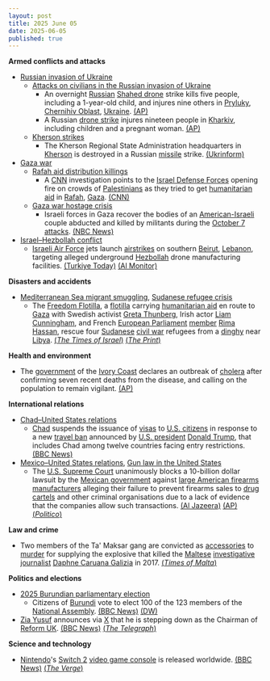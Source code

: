 ```yaml
---
layout: post
title: 2025 June 05
date: 2025-06-05
published: true
---
```



**Armed conflicts and attacks**

* [Russian invasion of Ukraine](https://en.wikipedia.org/wiki/Russian_invasion_of_Ukraine "Russian invasion of Ukraine")
  + [Attacks on civilians in the Russian invasion of Ukraine](https://en.wikipedia.org/wiki/Attacks_on_civilians_in_the_Russian_invasion_of_Ukraine "Attacks on civilians in the Russian invasion of Ukraine")
    - An overnight [Russian](https://en.wikipedia.org/wiki/Russian_Armed_Forces "Russian Armed Forces") [Shahed drone](https://en.wikipedia.org/wiki/Shahed_drones "Shahed drones") strike kills five people, including a 1-year-old child, and injures nine others in [Pryluky](https://en.wikipedia.org/wiki/Pryluky "Pryluky"), [Chernihiv Oblast](https://en.wikipedia.org/wiki/Chernihiv_Oblast "Chernihiv Oblast"), [Ukraine](https://en.wikipedia.org/wiki/Ukraine "Ukraine"). [(AP)](https://apnews.com/article/russia-ukraine-war-strikes-trump-putin-950b9b293dfb53b0da938275e5f3f3a3)
    - A Russian [drone strike](https://en.wikipedia.org/wiki/Drone_warfare "Drone warfare") injures nineteen people in [Kharkiv](https://en.wikipedia.org/wiki/Kharkiv "Kharkiv"), including children and a pregnant woman. [(AP)](https://apnews.com/article/russia-ukraine-war-strikes-trump-putin-950b9b293dfb53b0da938275e5f3f3a3)
  + [Kherson strikes](https://en.wikipedia.org/wiki/Kherson_strikes_%282022%E2%80%93present%29 "Kherson strikes (2022–present)")
    - The Kherson Regional State Administration headquarters in [Kherson](https://en.wikipedia.org/wiki/Kherson "Kherson") is destroyed in a Russian [missile](https://en.wikipedia.org/wiki/Missile "Missile") strike. [(Ukrinform)](https://www.ukrinform.net/rubric-ato/4001176-zelensky-strikes-on-kherson-administration-had-no-military-purpose.html)
* [Gaza war](https://en.wikipedia.org/wiki/Gaza_war "Gaza war")
  + [Rafah aid distribution killings](https://en.wikipedia.org/wiki/Rafah_aid_distribution_killings "Rafah aid distribution killings")
    - A [CNN](https://en.wikipedia.org/wiki/CNN "CNN") investigation points to the [Israel Defense Forces](https://en.wikipedia.org/wiki/Israel_Defense_Forces "Israel Defense Forces") opening fire on crowds of [Palestinians](https://en.wikipedia.org/wiki/Palestinian "Palestinian") as they tried to get [humanitarian aid](https://en.wikipedia.org/wiki/Humanitarian_aid "Humanitarian aid") in [Rafah](https://en.wikipedia.org/wiki/Rafah "Rafah"), [Gaza](https://en.wikipedia.org/wiki/Gaza_Strip "Gaza Strip"). [(CNN)](https://edition.cnn.com/2025/06/04/middleeast/israel-military-gaza-aid-shooting-intl-invs)
  + [Gaza war hostage crisis](https://en.wikipedia.org/wiki/Gaza_war_hostage_crisis "Gaza war hostage crisis")
    - Israeli forces in Gaza recover the bodies of an [American-Israeli](https://en.wikipedia.org/wiki/American-Israeli "American-Israeli") couple abducted and killed by militants during the [October 7 attacks](https://en.wikipedia.org/wiki/October_7_attacks "October 7 attacks"). [(NBC News)](https://www.nbcnews.com/world/gaza/israeli-forces-recover-bodies-2-hostages-us-citizenship-held-gaza-rcna211109)
* [Israel–Hezbollah conflict](https://en.wikipedia.org/wiki/Israel%E2%80%93Hezbollah_conflict_%282023%E2%80%93present%29 "Israel–Hezbollah conflict (2023–present)")
  + [Israeli Air Force](https://en.wikipedia.org/wiki/Israeli_Air_Force "Israeli Air Force") jets launch [airstrikes](https://en.wikipedia.org/wiki/Airstrike "Airstrike") on southern [Beirut](https://en.wikipedia.org/wiki/Beirut "Beirut"), [Lebanon](https://en.wikipedia.org/wiki/Lebanon "Lebanon"), targeting alleged underground [Hezbollah](https://en.wikipedia.org/wiki/Hezbollah "Hezbollah") drone manufacturing facilities. [(Turkiye Today)](https://www.turkiyetoday.com/region/massive-explosions-reported-in-southern-beirut-following-israeli-airstrikes-3202454) [(Al Monitor)](https://www.al-monitor.com/originals/2025/06/israel-strikes-beirut-targeting-underground-hezbollah-drone-facilities)

**Disasters and accidents**

* [Mediterranean Sea migrant smuggling](https://en.wikipedia.org/wiki/Mediterranean_Sea_migrant_smuggling "Mediterranean Sea migrant smuggling"), [Sudanese refugee crisis](https://en.wikipedia.org/wiki/Sudanese_refugee_crisis_%282023%E2%80%93present%29 "Sudanese refugee crisis (2023–present)")
  + The [Freedom Flotilla](https://en.wikipedia.org/wiki/2025_Gaza_Freedom_Flotilla "2025 Gaza Freedom Flotilla"), a [flotilla](https://en.wikipedia.org/wiki/Flotilla "Flotilla") carrying [humanitarian aid](https://en.wikipedia.org/wiki/Humanitarian_aid "Humanitarian aid") en route to [Gaza](https://en.wikipedia.org/wiki/Gaza_Strip "Gaza Strip") with Swedish activist [Greta Thunberg](https://en.wikipedia.org/wiki/Greta_Thunberg "Greta Thunberg"), Irish actor [Liam Cunningham](https://en.wikipedia.org/wiki/Liam_Cunningham "Liam Cunningham"), and French [European Parliament](https://en.wikipedia.org/wiki/European_Parliament "European Parliament") [member](https://en.wikipedia.org/wiki/Member_of_the_European_Parliament "Member of the European Parliament") [Rima Hassan](https://en.wikipedia.org/wiki/Rima_Hassan "Rima Hassan"), rescue four [Sudanese](https://en.wikipedia.org/wiki/Sudan "Sudan") [civil war](https://en.wikipedia.org/wiki/Sudanese_civil_war_%282023%E2%80%93present%29 "Sudanese civil war (2023–present)") refugees from a [dinghy](https://en.wikipedia.org/wiki/Dinghy "Dinghy") near [Libya](https://en.wikipedia.org/wiki/Libya "Libya"). [(*The Times of Israel*)](https://www.timesofisrael.com/liveblog_entry/protest-ship-headed-for-gaza-detours-to-pick-up-sudanese-migrants/) [(*The Print*)](https://theprint.in/world/en-route-gaza-madleen-with-greta-thunberg-on-board-rescues-sudanese-war-refugees/2648582/)

**Health and environment**

* The [government](https://en.wikipedia.org/wiki/Government_of_the_Ivory_Coast "Government of the Ivory Coast") of the [Ivory Coast](https://en.wikipedia.org/wiki/Ivory_Coast "Ivory Coast") declares an outbreak of [cholera](https://en.wikipedia.org/wiki/Cholera "Cholera") after confirming seven recent deaths from the disease, and calling on the population to remain vigilant. [(AP)](https://apnews.com/article/cholera-outbreak-ivory-coast-c352ad634488ee4bc9341b5b3472e796)

**International relations**

* [Chad–United States relations](https://en.wikipedia.org/wiki/Chad%E2%80%93United_States_relations "Chad–United States relations")
  + [Chad](https://en.wikipedia.org/wiki/Chad "Chad") suspends the issuance of [visas](https://en.wikipedia.org/wiki/Visa_policy_of_Chad "Visa policy of Chad") to [U.S. citizens](https://en.wikipedia.org/wiki/U.S._citizen "U.S. citizen") in response to a new [travel ban](https://en.wikipedia.org/wiki/Trump_travel_ban "Trump travel ban") announced by [U.S. president](https://en.wikipedia.org/wiki/President_of_the_United_States "President of the United States") [Donald Trump](https://en.wikipedia.org/wiki/Donald_Trump "Donald Trump"), that includes Chad among twelve countries facing entry restrictions. [(BBC News)](https://www.bbc.com/news/articles/cyvm2j32pvmo)
* [Mexico–United States relations](https://en.wikipedia.org/wiki/Mexico%E2%80%93United_States_relations "Mexico–United States relations"), [Gun law in the United States](https://en.wikipedia.org/wiki/Gun_law_in_the_United_States "Gun law in the United States")
  + The [U.S. Supreme Court](https://en.wikipedia.org/wiki/Supreme_Court_of_the_United_States "Supreme Court of the United States") unanimously blocks a 10-billion dollar lawsuit by the [Mexican government](https://en.wikipedia.org/wiki/Federal_government_of_Mexico "Federal government of Mexico") against [large American firearms manufacturers](https://en.wikipedia.org/wiki/List_of_modern_armament_manufacturers "List of modern armament manufacturers") alleging their failure to prevent firearms sales to [drug cartels](https://en.wikipedia.org/wiki/Drug_cartel "Drug cartel") and other criminal organisations due to a lack of evidence that the companies allow such transactions. [(Al Jazeera)](https://www.aljazeera.com/news/2025/6/5/supreme-court-strikes-down-mexicos-lawsuit-against-us-gun-manufacturers) [(AP)](https://apnews.com/article/supreme-court-guns-mexico-737f69a7447647e13b49a2b1a7c72c57) [(*Politico*)](https://www.politico.com/news/2025/06/05/supreme-court-mexico-gun-lawsuit-00389108)

**Law and crime**

* Two members of the Ta' Maksar gang are convicted as [accessories](https://en.wikipedia.org/wiki/Accessory_%28legal_term%29 "Accessory (legal term)") to [murder](https://en.wikipedia.org/wiki/Murder "Murder") for supplying the explosive that killed the [Maltese](https://en.wikipedia.org/wiki/Malta "Malta") [investigative journalist](https://en.wikipedia.org/wiki/Investigative_journalism "Investigative journalism") [Daphne Caruana Galizia](https://en.wikipedia.org/wiki/Daphne_Caruana_Galizia "Daphne Caruana Galizia") in 2017. [(*Times of Malta*)](https://timesofmalta.com/article/maksar-trial-verdict-carmel-chircop-daphne-caruana-galizia.1110867)

**Politics and elections**

* [2025 Burundian parliamentary election](https://en.wikipedia.org/wiki/2025_Burundian_parliamentary_election "2025 Burundian parliamentary election")
  + Citizens of [Burundi](https://en.wikipedia.org/wiki/Burundi "Burundi") vote to elect 100 of the 123 members of the [National Assembly](https://en.wikipedia.org/wiki/National_Assembly_%28Burundi%29 "National Assembly (Burundi)"). [(BBC News)](https://www.bbc.com/news/articles/cdxvk1wdxx0o) [(DW)](https://www.dw.com/en/burundi-votes-in-election-with-opposition-sidelined/a-72795129)
* [Zia Yusuf](https://en.wikipedia.org/wiki/Zia_Yusuf "Zia Yusuf") announces via [X](https://en.wikipedia.org/wiki/Twitter "Twitter") that he is stepping down as the Chairman of [Reform UK](https://en.wikipedia.org/wiki/Reform_UK "Reform UK"). [(BBC News)](https://www.bbc.co.uk/news/articles/cq54p9epdg6o) [(*The Telegraph*)](https://www.telegraph.co.uk/politics/2025/06/05/reform-chairman-zia-yusuf-resigns-eve-hamilton-by-election/)

**Science and technology**

* [Nintendo](https://en.wikipedia.org/wiki/Nintendo "Nintendo")'s [Switch 2](https://en.wikipedia.org/wiki/Nintendo_Switch_2 "Nintendo Switch 2") [video game console](https://en.wikipedia.org/wiki/Video_game_console "Video game console") is released worldwide. [(BBC News)](https://www.bbc.com/news/articles/ckgxwe774zwo) [(*The Verge*)](https://www.theverge.com/news/676901/nintendo-switch-2-launch-here)
